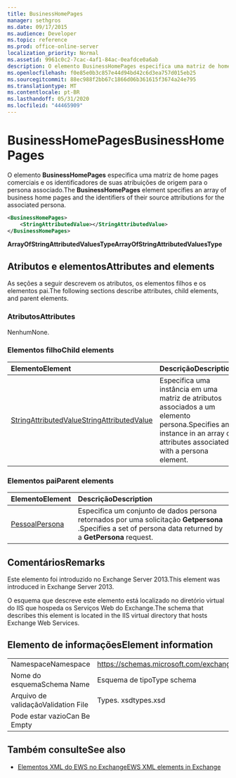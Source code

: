 ```yaml
---
title: BusinessHomePages
manager: sethgros
ms.date: 09/17/2015
ms.audience: Developer
ms.topic: reference
ms.prod: office-online-server
localization_priority: Normal
ms.assetid: 9961c0c2-7cac-4af1-84ac-0eafdce0a6ab
description: O elemento BusinessHomePages especifica uma matriz de home pages comerciais e os identificadores de suas atribuições de origem para o persona associado.
ms.openlocfilehash: f0e85e0b3c857e44d94bd42c6d3ea757d015eb25
ms.sourcegitcommit: 88ec988f2bb67c1866d06b361615f3674a24e795
ms.translationtype: MT
ms.contentlocale: pt-BR
ms.lasthandoff: 05/31/2020
ms.locfileid: "44465909"
---
```

# <a name="businesshomepages"></a><span data-ttu-id="518ad-103">BusinessHomePages</span><span class="sxs-lookup"><span data-stu-id="518ad-103">BusinessHomePages</span></span>

<span data-ttu-id="518ad-104">O elemento **BusinessHomePages** especifica uma matriz de home pages comerciais e os identificadores de suas atribuições de origem para o persona associado.</span><span class="sxs-lookup"><span data-stu-id="518ad-104">The **BusinessHomePages** element specifies an array of business home pages and the identifiers of their source attributions for the associated persona.</span></span> 
  
```XML
<BusinessHomePages>
    <StringAttributedValue></StringAttributedValue>
</BusinessHomePages>
```

 <span data-ttu-id="518ad-105">**ArrayOfStringAttributedValuesType**</span><span class="sxs-lookup"><span data-stu-id="518ad-105">**ArrayOfStringAttributedValuesType**</span></span>
## <a name="attributes-and-elements"></a><span data-ttu-id="518ad-106">Atributos e elementos</span><span class="sxs-lookup"><span data-stu-id="518ad-106">Attributes and elements</span></span>

<span data-ttu-id="518ad-107">As seções a seguir descrevem os atributos, os elementos filhos e os elementos pai.</span><span class="sxs-lookup"><span data-stu-id="518ad-107">The following sections describe attributes, child elements, and parent elements.</span></span>
  
### <a name="attributes"></a><span data-ttu-id="518ad-108">Atributos</span><span class="sxs-lookup"><span data-stu-id="518ad-108">Attributes</span></span>

<span data-ttu-id="518ad-109">Nenhum</span><span class="sxs-lookup"><span data-stu-id="518ad-109">None.</span></span>
  
### <a name="child-elements"></a><span data-ttu-id="518ad-110">Elementos filho</span><span class="sxs-lookup"><span data-stu-id="518ad-110">Child elements</span></span>

|<span data-ttu-id="518ad-111">**Elemento**</span><span class="sxs-lookup"><span data-stu-id="518ad-111">**Element**</span></span>|<span data-ttu-id="518ad-112">**Descrição**</span><span class="sxs-lookup"><span data-stu-id="518ad-112">**Description**</span></span>|
|:-----|:-----|
|[<span data-ttu-id="518ad-113">StringAttributedValue</span><span class="sxs-lookup"><span data-stu-id="518ad-113">StringAttributedValue</span></span>](stringattributedvalue.md) <br/> |<span data-ttu-id="518ad-114">Especifica uma instância em uma matriz de atributos associados a um elemento persona.</span><span class="sxs-lookup"><span data-stu-id="518ad-114">Specifies an instance in an array of attributes associated with a persona element.</span></span>  <br/> |
   
### <a name="parent-elements"></a><span data-ttu-id="518ad-115">Elementos pai</span><span class="sxs-lookup"><span data-stu-id="518ad-115">Parent elements</span></span>

|<span data-ttu-id="518ad-116">**Elemento**</span><span class="sxs-lookup"><span data-stu-id="518ad-116">**Element**</span></span>|<span data-ttu-id="518ad-117">**Descrição**</span><span class="sxs-lookup"><span data-stu-id="518ad-117">**Description**</span></span>|
|:-----|:-----|
|[<span data-ttu-id="518ad-118">Pessoal</span><span class="sxs-lookup"><span data-stu-id="518ad-118">Persona</span></span>](persona.md) <br/> |<span data-ttu-id="518ad-119">Especifica um conjunto de dados persona retornados por uma solicitação **Getpersona** .</span><span class="sxs-lookup"><span data-stu-id="518ad-119">Specifies a set of persona data returned by a **GetPersona** request.</span></span>  <br/> |
   
## <a name="remarks"></a><span data-ttu-id="518ad-120">Comentários</span><span class="sxs-lookup"><span data-stu-id="518ad-120">Remarks</span></span>

<span data-ttu-id="518ad-121">Este elemento foi introduzido no Exchange Server 2013.</span><span class="sxs-lookup"><span data-stu-id="518ad-121">This element was introduced in Exchange Server 2013.</span></span>
  
<span data-ttu-id="518ad-122">O esquema que descreve este elemento está localizado no diretório virtual do IIS que hospeda os Serviços Web do Exchange.</span><span class="sxs-lookup"><span data-stu-id="518ad-122">The schema that describes this element is located in the IIS virtual directory that hosts Exchange Web Services.</span></span>
  
## <a name="element-information"></a><span data-ttu-id="518ad-123">Elemento de informações</span><span class="sxs-lookup"><span data-stu-id="518ad-123">Element information</span></span>

|||
|:-----|:-----|
|<span data-ttu-id="518ad-124">Namespace</span><span class="sxs-lookup"><span data-stu-id="518ad-124">Namespace</span></span>  <br/> |https://schemas.microsoft.com/exchange/services/2006/types  <br/> |
|<span data-ttu-id="518ad-125">Nome do esquema</span><span class="sxs-lookup"><span data-stu-id="518ad-125">Schema Name</span></span>  <br/> |<span data-ttu-id="518ad-126">Esquema de tipo</span><span class="sxs-lookup"><span data-stu-id="518ad-126">Type schema</span></span>  <br/> |
|<span data-ttu-id="518ad-127">Arquivo de validação</span><span class="sxs-lookup"><span data-stu-id="518ad-127">Validation File</span></span>  <br/> |<span data-ttu-id="518ad-128">Types. xsd</span><span class="sxs-lookup"><span data-stu-id="518ad-128">types.xsd</span></span>  <br/> |
|<span data-ttu-id="518ad-129">Pode estar vazio</span><span class="sxs-lookup"><span data-stu-id="518ad-129">Can Be Empty</span></span>  <br/> ||
   
## <a name="see-also"></a><span data-ttu-id="518ad-130">Também consulte</span><span class="sxs-lookup"><span data-stu-id="518ad-130">See also</span></span>



- [<span data-ttu-id="518ad-131">Elementos XML do EWS no Exchange</span><span class="sxs-lookup"><span data-stu-id="518ad-131">EWS XML elements in Exchange</span></span>](ews-xml-elements-in-exchange.md)

